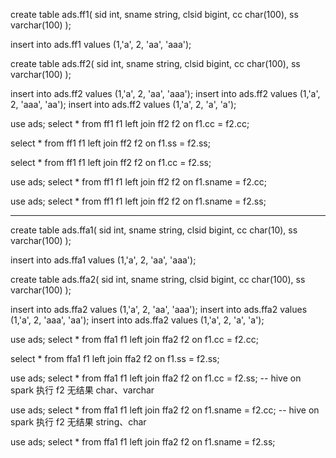 create table ads.ff1(
sid int,
sname string,
clsid bigint,
cc char(100),
ss varchar(100)
);

insert into ads.ff1 values (1,'a', 2, 'aa', 'aaa');

create table ads.ff2(
sid int,
sname string,
clsid bigint,
cc char(100),
ss varchar(100)
);

insert into ads.ff2 values (1,'a', 2, 'aa', 'aaa');
insert into ads.ff2 values (1,'a', 2, 'aaa', 'aa');
insert into ads.ff2 values (1,'a', 2, 'a', 'a');

use  ads;
select * from ff1  f1
left join ff2 f2 on f1.cc = f2.cc;

select * from ff1  f1
left join ff2 f2 on f1.ss = f2.ss;

select * from ff1  f1
left join ff2 f2 on f1.cc = f2.ss;

use  ads;
select * from ff1  f1
left join ff2 f2 on f1.sname = f2.cc;

use  ads;
select * from ff1  f1
left join ff2 f2 on f1.sname = f2.ss;


-----
create table ads.ffa1(
sid int,
sname string,
clsid bigint,
cc char(10),
ss varchar(100)
);

insert into ads.ffa1 values (1,'a', 2, 'aa', 'aaa');

create table ads.ffa2(
sid int,
sname string,
clsid bigint,
cc char(100),
ss varchar(100)
);

insert into ads.ffa2 values (1,'a', 2, 'aa', 'aaa');
insert into ads.ffa2 values (1,'a', 2, 'aaa', 'aa');
insert into ads.ffa2 values (1,'a', 2, 'a', 'a');

use  ads;
select * from ffa1  f1
left join ffa2 f2 on f1.cc = f2.cc;

select * from ffa1  f1
left join ffa2 f2 on f1.ss = f2.ss;

use  ads;
select * from ffa1  f1
left join ffa2 f2 on f1.cc = f2.ss;
-- hive on spark 执行 f2 无结果 char、varchar

use  ads;
select * from ffa1  f1
left join ffa2 f2 on f1.sname = f2.cc;
-- hive on spark 执行 f2 无结果 string、char

use  ads;
select * from ffa1  f1
left join ffa2 f2 on f1.sname = f2.ss;
